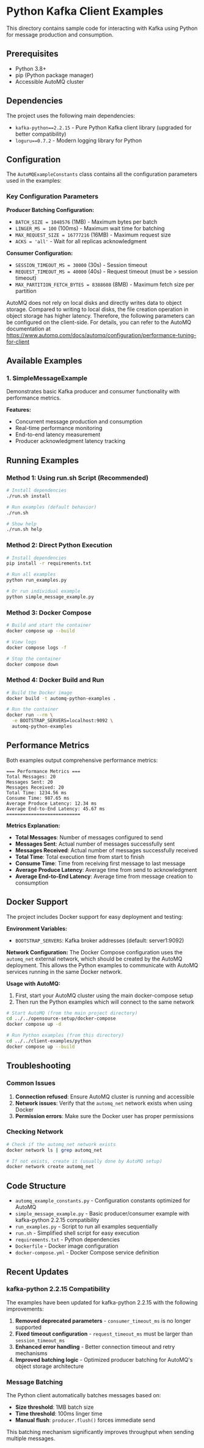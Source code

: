 # Python Kafka Client Examples

This directory contains sample code for interacting with Kafka using Python for message production and consumption.

## Prerequisites

- Python 3.8+
- pip (Python package manager)
- Accessible AutoMQ cluster

## Dependencies

The project uses the following main dependencies:
- `kafka-python==2.2.15` - Pure Python Kafka client library (upgraded for better compatibility)
- `loguru==0.7.2` - Modern logging library for Python

## Configuration

The `AutoMQExampleConstants` class contains all the configuration parameters used in the examples:

### Key Configuration Parameters

**Producer Batching Configuration:**
- `BATCH_SIZE = 1048576` (1MB) - Maximum bytes per batch
- `LINGER_MS = 100` (100ms) - Maximum wait time for batching
- `MAX_REQUEST_SIZE = 16777216` (16MB) - Maximum request size
- `ACKS = 'all'` - Wait for all replicas acknowledgment

**Consumer Configuration:**
- `SESSION_TIMEOUT_MS = 30000` (30s) - Session timeout
- `REQUEST_TIMEOUT_MS = 40000` (40s) - Request timeout (must be > session timeout)
- `MAX_PARTITION_FETCH_BYTES = 8388608` (8MB) - Maximum fetch size per partition

AutoMQ does not rely on local disks and directly writes data to object storage. Compared to writing to local disks, the file creation operation in object storage has higher latency. Therefore, the following parameters can be configured on the client-side. For details, you can refer to the AutoMQ documentation at https://www.automq.com/docs/automq/configuration/performance-tuning-for-client

## Available Examples

### 1. SimpleMessageExample

Demonstrates basic Kafka producer and consumer functionality with performance metrics.

**Features:**
- Concurrent message production and consumption
- Real-time performance monitoring
- End-to-end latency measurement
- Producer acknowledgment latency tracking



## Running Examples

### Method 1: Using run.sh Script (Recommended)

```bash
# Install dependencies
./run.sh install

# Run examples (default behavior)
./run.sh

# Show help
./run.sh help
```

### Method 2: Direct Python Execution

```bash
# Install dependencies
pip install -r requirements.txt

# Run all examples
python run_examples.py

# Or run individual example
python simple_message_example.py
```

### Method 3: Docker Compose

```bash
# Build and start the container
docker compose up --build

# View logs
docker compose logs -f

# Stop the container
docker compose down
```

### Method 4: Docker Build and Run

```bash
# Build the Docker image
docker build -t automq-python-examples .

# Run the container
docker run --rm \
  -e BOOTSTRAP_SERVERS=localhost:9092 \
  automq-python-examples
```

## Performance Metrics

Both examples output comprehensive performance metrics:

```
=== Performance Metrics ===
Total Messages: 20
Messages Sent: 20
Messages Received: 20
Total Time: 1234.56 ms
Consume Time: 987.65 ms
Average Produce Latency: 12.34 ms
Average End-to-End Latency: 45.67 ms
===========================
```

**Metrics Explanation:**
- **Total Messages**: Number of messages configured to send
- **Messages Sent**: Actual number of messages successfully sent
- **Messages Received**: Actual number of messages successfully received
- **Total Time**: Total execution time from start to finish
- **Consume Time**: Time from receiving first message to last message
- **Average Produce Latency**: Average time from send to acknowledgment
- **Average End-to-End Latency**: Average time from message creation to consumption

## Docker Support

The project includes Docker support for easy deployment and testing:

**Environment Variables:**
- `BOOTSTRAP_SERVERS`: Kafka broker addresses (default: server1:9092)

**Network Configuration:**
The Docker Compose configuration uses the `automq_net` external network, which should be created by the AutoMQ deployment. This allows the Python examples to communicate with AutoMQ services running in the same Docker network.

**Usage with AutoMQ:**
1. First, start your AutoMQ cluster using the main docker-compose setup
2. Then run the Python examples which will connect to the same network

```bash
# Start AutoMQ (from the main project directory)
cd ../../opensource-setup/docker-compose
docker compose up -d

# Run Python examples (from this directory)
cd ../../client-examples/python
docker compose up --build
```

## Troubleshooting

### Common Issues

1. **Connection refused**: Ensure AutoMQ cluster is running and accessible
2. **Network issues**: Verify that the `automq_net` network exists when using Docker
3. **Permission errors**: Make sure the Docker user has proper permissions

### Checking Network

```bash
# Check if the automq_net network exists
docker network ls | grep automq_net

# If not exists, create it (usually done by AutoMQ setup)
docker network create automq_net
```

## Code Structure

- `automq_example_constants.py` - Configuration constants optimized for AutoMQ
- `simple_message_example.py` - Basic producer/consumer example with kafka-python 2.2.15 compatibility
- `run_examples.py` - Script to run all examples sequentially
- `run.sh` - Simplified shell script for easy execution
- `requirements.txt` - Python dependencies
- `Dockerfile` - Docker image configuration
- `docker-compose.yml` - Docker Compose service definition

## Recent Updates

### kafka-python 2.2.15 Compatibility

The examples have been updated for kafka-python 2.2.15 with the following improvements:

1. **Removed deprecated parameters** - `consumer_timeout_ms` is no longer supported
2. **Fixed timeout configuration** - `request_timeout_ms` must be larger than `session_timeout_ms`
3. **Enhanced error handling** - Better connection timeout and retry mechanisms
4. **Improved batching logic** - Optimized producer batching for AutoMQ's object storage architecture

### Message Batching

The Python client automatically batches messages based on:
- **Size threshold**: 1MB batch size
- **Time threshold**: 100ms linger time
- **Manual flush**: `producer.flush()` forces immediate send

This batching mechanism significantly improves throughput when sending multiple messages.